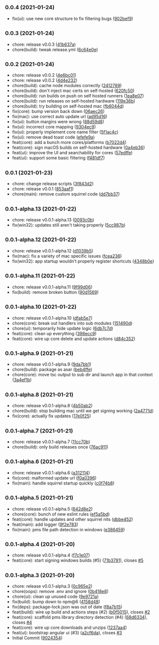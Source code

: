 ## <small>0.0.4 (2021-01-24)</small>

* fix(ui): use new core structure to fix filtering bugs ([902bef9](https://github.com/vanstinator/project-xenomorph/commit/902bef9))



## <small>0.0.3 (2021-01-24)</small>

* chore: release v0.0.3 ([41b637a](https://github.com/vanstinator/project-xenomorph/commit/41b637a))
* chore(build): tweak release.yml ([6c64e0e](https://github.com/vanstinator/project-xenomorph/commit/6c64e0e))



## <small>0.0.2 (2021-01-24)</small>

* chore: release v0.0.2 ([4e6bc01](https://github.com/vanstinator/project-xenomorph/commit/4e6bc01))
* chore: release v0.0.2 ([4d4e232](https://github.com/vanstinator/project-xenomorph/commit/4d4e232))
* chore(build): cache node modules correctly ([2412789](https://github.com/vanstinator/project-xenomorph/commit/2412789))
* chore(build): don't inject mac certs on self-hosted ([620fc50](https://github.com/vanstinator/project-xenomorph/commit/620fc50))
* chore(build): run builds on push on self hosted runners ([1ea8e07](https://github.com/vanstinator/project-xenomorph/commit/1ea8e07))
* chore(build): run releases on self-hosted hardware ([119e36b](https://github.com/vanstinator/project-xenomorph/commit/119e36b))
* chore(build): try building on self-hosted mac ([fb6044d](https://github.com/vanstinator/project-xenomorph/commit/fb6044d))
* fix(core): bump version back down ([06aec26](https://github.com/vanstinator/project-xenomorph/commit/06aec26))
* fix(mac): use correct auto update url ([ad95d16](https://github.com/vanstinator/project-xenomorph/commit/ad95d16))
* fix(ui): button margins were wrong ([88d59d8](https://github.com/vanstinator/project-xenomorph/commit/88d59d8))
* fix(ui): incorrect core mapping ([9304ec9](https://github.com/vanstinator/project-xenomorph/commit/9304ec9))
* fix(ui): properly implement core name filter ([5f1ac4c](https://github.com/vanstinator/project-xenomorph/commit/5f1ac4c))
* fix(ui): remove dead toast code ([efefe9a](https://github.com/vanstinator/project-xenomorph/commit/efefe9a))
* feat(core): add a bunch more cores/platforms ([b7022d4](https://github.com/vanstinator/project-xenomorph/commit/b7022d4))
* feat(core): sign macOS builds on self-hosted hardware ([0a4eb36](https://github.com/vanstinator/project-xenomorph/commit/0a4eb36))
* feat(ui): improve the UI and searchability for cores ([57edffe](https://github.com/vanstinator/project-xenomorph/commit/57edffe))
* feat(ui): support some basic filtering ([f481df7](https://github.com/vanstinator/project-xenomorph/commit/f481df7))



## <small>0.0.1 (2021-01-23)</small>

* chore: change release scripts ([3f843d2](https://github.com/vanstinator/project-xenomorph/commit/3f843d2))
* chore: release v0.0.1 ([853aaf1](https://github.com/vanstinator/project-xenomorph/commit/853aaf1))
* chore(main): remove custom squirrel code ([dd7bb37](https://github.com/vanstinator/project-xenomorph/commit/dd7bb37))



## <small>0.0.1-alpha.13 (2021-01-22)</small>

* chore: release v0.0.1-alpha.13 ([0093c0b](https://github.com/vanstinator/project-xenomorph/commit/0093c0b))
* fix(win32): updates still aren't taking properly ([5cc987b](https://github.com/vanstinator/project-xenomorph/commit/5cc987b))



## <small>0.0.1-alpha.12 (2021-01-22)</small>

* chore: release v0.0.1-alpha.12 ([d1039b5](https://github.com/vanstinator/project-xenomorph/commit/d1039b5))
* fix(mac): fix a variety of mac specific issues ([fcea236](https://github.com/vanstinator/project-xenomorph/commit/fcea236))
* fix(win32): app startup wouldn't properly register shortcuts ([4348b0e](https://github.com/vanstinator/project-xenomorph/commit/4348b0e))



## <small>0.0.1-alpha.11 (2021-01-22)</small>

* chore: release v0.0.1-alpha.11 ([9f99d06](https://github.com/vanstinator/project-xenomorph/commit/9f99d06))
* fix(build): remove broken button ([90d1569](https://github.com/vanstinator/project-xenomorph/commit/90d1569))



## <small>0.0.1-alpha.10 (2021-01-22)</small>

* chore: release v0.0.1-alpha.10 ([dfab5e7](https://github.com/vanstinator/project-xenomorph/commit/dfab5e7))
* chore(core): break out handlers into sub modules ([151490d](https://github.com/vanstinator/project-xenomorph/commit/151490d))
* chore(ui): temporarily hide update logic ([6db7c7d](https://github.com/vanstinator/project-xenomorph/commit/6db7c7d))
* feat(core): clean up everything ([398ecc9](https://github.com/vanstinator/project-xenomorph/commit/398ecc9))
* feat(core): wire up core delete and update actions ([d84c352](https://github.com/vanstinator/project-xenomorph/commit/d84c352))



## <small>0.0.1-alpha.9 (2021-01-21)</small>

* chore: release v0.0.1-alpha.9 ([9da7bb1](https://github.com/vanstinator/project-xenomorph/commit/9da7bb1))
* chore(build): package as asar ([beb4ffe](https://github.com/vanstinator/project-xenomorph/commit/beb4ffe))
* chore(core): move tsc output to sub dir and launch app in that context ([3a4ef1b](https://github.com/vanstinator/project-xenomorph/commit/3a4ef1b))



## <small>0.0.1-alpha.8 (2021-01-21)</small>

* chore: release v0.0.1-alpha.8 ([4b50ab2](https://github.com/vanstinator/project-xenomorph/commit/4b50ab2))
* chore(build): stop building mac until we get signing working ([2a4771d](https://github.com/vanstinator/project-xenomorph/commit/2a4771d))
* fix(core): actually fix updates ([17e0f25](https://github.com/vanstinator/project-xenomorph/commit/17e0f25))



## <small>0.0.1-alpha.7 (2021-01-21)</small>

* chore: release v0.0.1-alpha.7 ([11cc70b](https://github.com/vanstinator/project-xenomorph/commit/11cc70b))
* chore(build): only build releases once ([76ac911](https://github.com/vanstinator/project-xenomorph/commit/76ac911))



## <small>0.0.1-alpha.6 (2021-01-21)</small>

* chore: release v0.0.1-alpha.6 ([a312114](https://github.com/vanstinator/project-xenomorph/commit/a312114))
* fix(core): malformed update url ([f0a0396](https://github.com/vanstinator/project-xenomorph/commit/f0a0396))
* fix(main): handle squirrel startup quickly ([c0f74b8](https://github.com/vanstinator/project-xenomorph/commit/c0f74b8))



## <small>0.0.1-alpha.5 (2021-01-21)</small>

* chore: release v0.0.1-alpha.5 ([642d8e2](https://github.com/vanstinator/project-xenomorph/commit/642d8e2))
* chore(core): bunch of new eslint rules ([ef5a5bd](https://github.com/vanstinator/project-xenomorph/commit/ef5a5bd))
* feat(core): handle updates and other squirrel nits ([dbbe452](https://github.com/vanstinator/project-xenomorph/commit/dbbe452))
* feat(main): add logger ([9f2e783](https://github.com/vanstinator/project-xenomorph/commit/9f2e783))
* fix(main): pms file path detection in windows ([e386459](https://github.com/vanstinator/project-xenomorph/commit/e386459))



## <small>0.0.1-alpha.4 (2021-01-20)</small>

* chore: release v0.0.1-alpha.4 ([f7c1e07](https://github.com/vanstinator/project-xenomorph/commit/f7c1e07))
* feat(core): start signing windows builds (#5) ([71b3791](https://github.com/vanstinator/project-xenomorph/commit/71b3791)), closes [#5](https://github.com/vanstinator/project-xenomorph/issues/5)



## <small>0.0.1-alpha.3 (2021-01-20)</small>

* chore: release v0.0.1-alpha.3 ([0c965e2](https://github.com/vanstinator/project-xenomorph/commit/0c965e2))
* chore(oops): remove .env and ignore ([0b418e8](https://github.com/vanstinator/project-xenomorph/commit/0b418e8))
* chore(ui): clean up unused code ([9e9721a](https://github.com/vanstinator/project-xenomorph/commit/9e9721a))
* fix(build): bump down to npm@6 ([4158d48](https://github.com/vanstinator/project-xenomorph/commit/4158d48))
* fix(deps): package-lock.json was out of date ([f8a7b15](https://github.com/vanstinator/project-xenomorph/commit/f8a7b15))
* feat(build): wire up build and actions steps (#2) ([b0f5015](https://github.com/vanstinator/project-xenomorph/commit/b0f5015)), closes [#2](https://github.com/vanstinator/project-xenomorph/issues/2)
* feat(core): scaffold pms library directory detection (#4) ([68d6334](https://github.com/vanstinator/project-xenomorph/commit/68d6334)), closes [#4](https://github.com/vanstinator/project-xenomorph/issues/4)
* feat(core): wire up core downloads and unzips ([1237aa4](https://github.com/vanstinator/project-xenomorph/commit/1237aa4))
* feat(ui): bootstrap angular ui (#3) ([a2cf6da](https://github.com/vanstinator/project-xenomorph/commit/a2cf6da)), closes [#3](https://github.com/vanstinator/project-xenomorph/issues/3)
* Initial Commit ([9024354](https://github.com/vanstinator/project-xenomorph/commit/9024354))



